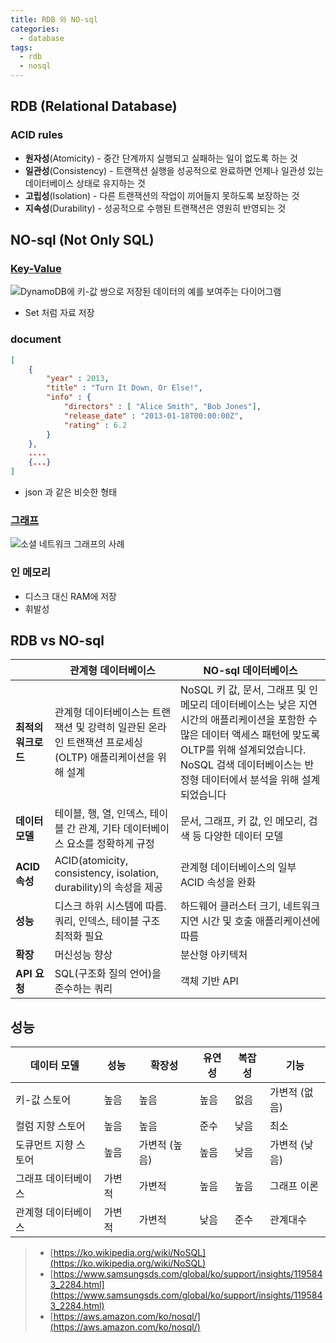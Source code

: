 ```yaml
---
title: RDB 와 NO-sql
categories: 
  - database
tags: 
  - rdb
  - nosql
---
```


## RDB (Relational Database)
### ACID rules
-   **원자성**(Atomicity) - 중간 단계까지 실행되고 실패하는 일이 없도록 하는 것
-   **일관성**(Consistency) - 트랜잭션 실행을 성공적으로 완료하면 언제나 일관성 있는 데이터베이스 상태로 유지하는 것
-   **고립성**(Isolation) -  다른 트랜잭션의 작업이 끼어들지 못하도록 보장하는 것
-   **지속성**(Durability) - 성공적으로 수행된 트랜잭션은 영원히 반영되는 것


## NO-sql (Not Only SQL)

### [Key-Value]([https://aws.amazon.com/ko/nosql/key-value/](https://aws.amazon.com/ko/nosql/key-value/))
![DynamoDB에 키-값 쌍으로 저장된 데이터의 예를 보여주는 다이어그램](https://d1.awsstatic.com/product-marketing/DynamoDB/PartitionKey.8dd0530a7f6d66d101f31de30db515564f4cf28a.png)
- Set 처럼 자료 저장

### document
```json
[
    {
        "year" : 2013,
        "title" : "Turn It Down, Or Else!",
        "info" : {
            "directors" : [ "Alice Smith", "Bob Jones"],
            "release_date" : "2013-01-18T00:00:00Z",
            "rating" : 6.2
        }
    },
    ....
    {...}
]
```
- json 과 같은 비슷한 형태

### [그래프](https://aws.amazon.com/ko/nosql/graph/)
![소셜 네트워크 그래프의 사례](https://d1.awsstatic.com/diagrams/foaf-graph.e5e42865e0ee97a2972f9014d28f525ef68a981b.png)


### 인 메모리
- 디스크 대신 RAM에 저장
- 휘발성

## RDB vs NO-sql

|    | 관계형 데이터베이스|   NO-sql 데이터베이스|
|-------------|-----|----------|
|**최적의 워크로드**| 관계형 데이터베이스는 트랜잭션 및 강력히 일관된 온라인 트랜잭션 프로세싱(OLTP) 애플리케이션을 위해 설계| NoSQL 키 값, 문서, 그래프 및 인 메모리 데이터베이스는 낮은 지연 시간의 애플리케이션을 포함한 수많은 데이터 액세스 패턴에 맞도록 OLTP를 위해 설계되었습니다. NoSQL 검색 데이터베이스는 반정형 데이터에서 분석을 위해 설계되었습니다|
|**데이터 모델**|테이블, 행, 열, 인덱스, 테이블 간 관계, 기타 데이터베이스 요소를 정확하게 규정| 문서, 그래프, 키 값, 인 메모리, 검색 등 다양한 데이터 모델|
|**ACID 속성**| ACID(atomicity, consistency, isolation, durability)의 속성을 제공 | 관계형 데이터베이스의 일부 ACID 속성을 완화 |
|**성능**|디스크 하위 시스템에 따름. 쿼리, 인덱스, 테이블 구조 최적화 필요|하드웨어 클러스터 크기, 네트워크 지연 시간 및 호출 애플리케이션에 따름|
|**확장**|머신성능  향상|분산형 아키텍처|
|**API 요청**|SQL(구조화 질의 언어)을 준수하는 쿼리|객체 기반 API|


## 성능
|   데이터 모델    | 성능  |   확장성    | 유연성 | 복잡성 |    기능    |
|-------------|-----|----------|-----|-----|----------|
| 키-값 스토어     | 높음  | 높음       | 높음  | 없음  | 가변적 (없음) |
| 컬럼 지향 스토어   | 높음  | 높음       | 준수  | 낮음  | 최소       |
| 도큐먼트 지향 스토어 | 높음  | 가변적 (높음) | 높음  | 낮음  | 가변적 (낮음) |
| 그래프 데이터베이스  | 가변적 | 가변적      | 높음  | 높음  | 그래프 이론   |
| 관계형 데이터베이스  | 가변적 | 가변적      | 낮음  | 준수  | 관계대수     |



>
> - [https://ko.wikipedia.org/wiki/NoSQL](https://ko.wikipedia.org/wiki/NoSQL)
> - [https://www.samsungsds.com/global/ko/support/insights/1195843_2284.html](https://www.samsungsds.com/global/ko/support/insights/1195843_2284.html)
> - [https://aws.amazon.com/ko/nosql/](https://aws.amazon.com/ko/nosql/)
<!--stackedit_data:
eyJoaXN0b3J5IjpbNjcwODc2OTIxXX0=
-->